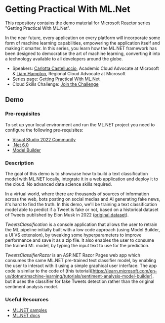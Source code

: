 # Getting Practical With ML.Net
This repository contains the demo material for Microsoft Reactor series "Getting  Practical With ML.Net".

In the near future, every application on every platform will incorporate some form of machine learning capabilities, empowering the application itself and making it smarter. In this series, you learn how the ML.NET framework has been designed to democratise the art of machine learning, converting it into a technology available to all developers around the globe. 

* Speakers: [Carlotta Castelluccio](https://www.linkedin.com/in/carlotta-castelluccio/), Academic Cloud Advocate at Microsoft &
            [Liam Hampton](https://www.linkedin.com/in/liam-conroy-hampton), Regional Cloud Advocate at Microsoft
* Series page: [Getting Practical With ML.Net](https://developer.microsoft.com/en-us/reactor/series/S-1059/?WT.mc_id=academic-82020-cacaste) 
* Cloud Skills Challenge: [Join the Challenge](https://aka.ms/ML.NETSeries?WT.mc_id=academic-82020-cacaste)

## Demo
### Pre-requisites
To set up your local environment and run the ML.NET project you need to configure the following pre-requisites:
* [Visual Studio 2022 Community](https://aka.ms/install-visual-studio?WT.mc_id=academic-82020-cacaste)
* [.Net 6.0](https://dotnet.microsoft.com/en-us/download/dotnet/6.0?WT.mc_id=academic-82020-cacaste)
* [Model Builder](https://marketplace.visualstudio.com/items?itemName=MLNET.ModelBuilder2022?WT.mc_id=academic-82020-cacaste)

### Description
The goal of this demo is to showcase how to build a text classification model with ML.NET locally, integrate it in a web application and deploy it to the cloud. No advanced data science skills required.

In a virtual world, where there are thousands of sources of information across the web, bots posting on social medias and AI generating fake news, it's hard to find the truth. In this demo, we'll be training a text classification model able to predict if a Tweet is fake or not, based on a historical dataset of Tweets published by Elon Musk in 2022 ([original dataset](https://www.kaggle.com/datasets/marta99/elon-musks-tweets-dataset-2022)).  

*TweetsClassification* is a console application that allows the user to retrain the ML pipeline initially built with a low code approach (using Model Builder, a UI VS extension), by tweaking some hyperparameters to improve performance and save it as a zip file. It also enables the user to consume the trained ML model, by typing the input text to use for the prediction. 

*TweetsClassifierRazor* is an ASP.NET Razor Pages web app which consumes the same ML.NET pre-trained text classifier model, by enabling the user to interact with it using a simple graphical user interface. The app code is similar to the code of (this tutorial)[https://learn.microsoft.com/en-us/dotnet/machine-learning/tutorials/sentiment-analysis-model-builder], but it uses the classifier for fake Tweets detection rather than the original sentiment analysis model.

### Useful Resources
* [ML.NET samples](https://github.com/dotnet/machinelearning-samples/blob/main/README.md?WT.mc_id=academic-82020-cacaste)
* [ML.NET docs](https://learn.microsoft.com/en-gb/dotnet/machine-learning/?WT.mc_id=academic-82020-cacaste)
